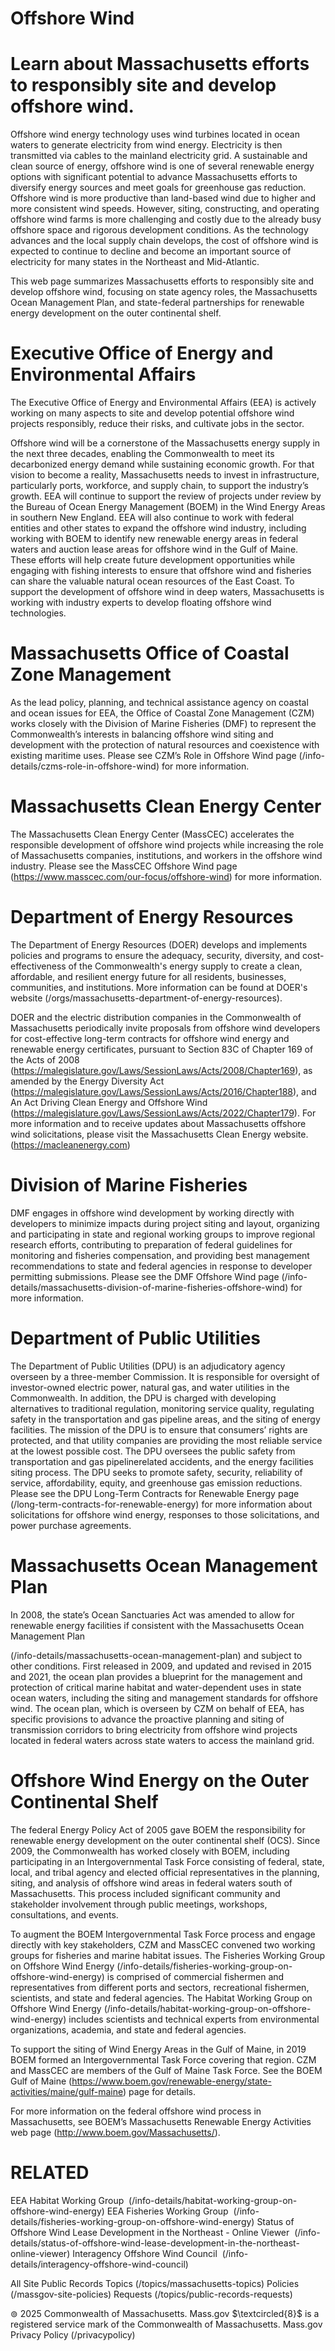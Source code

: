 # Offshore Wind  

# Learn about Massachusetts efforts to responsibly site and develop offshore wind.  

Offshore wind energy technology uses wind turbines located in ocean waters to generate electricity from wind energy. Electricity is then transmitted via cables to the mainland electricity grid. A sustainable and clean source of energy, offshore wind is one of several renewable energy options with significant potential to advance Massachusetts efforts to diversify energy sources and meet goals for greenhouse gas reduction. Offshore wind is more productive than land-based wind due to higher and more consistent wind speeds. However, siting, constructing, and operating offshore wind farms is more challenging and costly due to the already busy offshore space and rigorous development conditions. As the technology advances and the local supply chain develops, the cost of offshore wind is expected to continue to decline and become an important source of electricity for many states in the Northeast and Mid-Atlantic.  

This web page summarizes Massachusetts efforts to responsibly site and develop offshore wind, focusing on state agency roles, the Massachusetts Ocean Management Plan, and state-federal partnerships for renewable energy development on the outer continental shelf.  

# Executive Office of Energy and Environmental Affairs  

The Executive Office of Energy and Environmental Affairs (EEA) is actively working on many aspects to site and develop potential offshore wind projects responsibly, reduce their risks, and cultivate jobs in the sector.  

Offshore wind will be a cornerstone of the Massachusetts energy supply in the next three decades, enabling the Commonwealth to meet its decarbonized energy demand while sustaining economic growth. For that vision to become a reality, Massachusetts needs to invest in infrastructure, particularly ports, workforce, and supply chain, to support the industry’s growth. EEA will continue to support the review of projects under review by the Bureau of Ocean Energy Management (BOEM) in the Wind Energy Areas in southern New England. EEA will also continue to work with federal entities and other states to expand the offshore wind industry, including working with BOEM to identify new renewable energy areas in federal waters and auction lease areas for offshore wind in the Gulf of Maine. These efforts will help create future development opportunities while engaging with fishing interests to ensure that offshore wind and fisheries can share the valuable natural ocean resources of the East Coast. To support the development of offshore wind in deep waters, Massachusetts is working with industry experts to develop floating offshore wind technologies.  

# Massachusetts Office of Coastal Zone Management  

As the lead policy, planning, and technical assistance agency on coastal and ocean issues for EEA, the Office of Coastal Zone Management (CZM) works closely with the Division of Marine Fisheries (DMF) to represent the Commonwealth’s interests in balancing offshore wind siting and development with the protection of natural resources and coexistence with existing maritime uses. Please see CZM’s Role in Offshore Wind page (/info-details/czms-role-in-offshore-wind) for more information.  

# Massachusetts Clean Energy Center  

The Massachusetts Clean Energy Center (MassCEC) accelerates the responsible development of offshore wind projects while increasing the role of Massachusetts companies, institutions, and workers in the offshore wind industry. Please see the MassCEC Offshore Wind page (https://www.masscec.com/our-focus/offshore-wind) for more information.  

# Department of Energy Resources  

The Department of Energy Resources (DOER) develops and implements policies and programs to ensure the adequacy, security, diversity, and cost-effectiveness of the Commonwealth's energy supply to create a clean, affordable, and resilient energy future for all residents, businesses, communities, and institutions. More information can be found at DOER's website (/orgs/massachusetts-department-of-energy-resources).  

DOER and the electric distribution companies in the Commonwealth of Massachusetts periodically invite proposals from offshore wind developers for cost-effective long-term contracts for offshore wind energy and renewable energy certificates, pursuant to Section 83C of Chapter 169 of the Acts of 2008 (https://malegislature.gov/Laws/SessionLaws/Acts/2008/Chapter169), as amended by the Energy Diversity Act (https://malegislature.gov/Laws/SessionLaws/Acts/2016/Chapter188), and An Act Driving Clean Energy and Offshore Wind (https://malegislature.gov/Laws/SessionLaws/Acts/2022/Chapter179). For more information and to receive updates about Massachusetts offshore wind solicitations, please visit the Massachusetts Clean Energy website. (https://macleanenergy.com)  

# Division of Marine Fisheries  

DMF engages in offshore wind development by working directly with developers to minimize impacts during project siting and layout, organizing and participating in state and regional working groups to improve regional research efforts, contributing to preparation of federal guidelines for monitoring and fisheries compensation, and providing best management recommendations to state and federal agencies in response to developer permitting submissions. Please see the DMF Offshore Wind page (/info-details/massachusetts-division-of-marine-fisheries-offshore-wind) for more information.  

# Department of Public Utilities  

The Department of Public Utilities (DPU) is an adjudicatory agency overseen by a three-member Commission. It is responsible for oversight of investor-owned electric power, natural gas, and water utilities in the Commonwealth. In addition, the DPU is charged with developing alternatives to traditional regulation, monitoring service quality, regulating safety in the transportation and gas pipeline areas, and the siting of energy facilities. The mission of the DPU is to ensure that consumers’ rights are protected, and that utility companies are providing the most reliable service at the lowest possible cost. The DPU oversees the public safety from transportation and gas pipelinerelated accidents, and the energy facilities siting process. The DPU seeks to promote safety, security, reliability of service, affordability, equity, and greenhouse gas emission reductions. Please see the DPU Long-Term Contracts for Renewable Energy page (/long-term-contracts-for-renewable-energy) for more information about solicitations for offshore wind energy, responses to those solicitations, and power purchase agreements.  

# Massachusetts Ocean Management Plan  

In 2008, the state’s Ocean Sanctuaries Act was amended to allow for renewable energy facilities if consistent with the Massachusetts Ocean Management Plan  

(/info-details/massachusetts-ocean-management-plan) and subject to other conditions. First released in 2009, and updated and revised in 2015 and 2021, the ocean plan provides a blueprint for the management and protection of critical marine habitat and water-dependent uses in state ocean waters, including the siting and management standards for offshore wind. The ocean plan, which is overseen by CZM on behalf of EEA, has specific provisions to advance the proactive planning and siting of transmission corridors to bring electricity from offshore wind projects located in federal waters across state waters to access the mainland grid.  

# Offshore Wind Energy on the Outer Continental Shelf  

The federal Energy Policy Act of 2005 gave BOEM the responsibility for renewable energy development on the outer continental shelf (OCS). Since 2009, the Commonwealth has worked closely with BOEM, including participating in an Intergovernmental Task Force consisting of federal, state, local, and tribal agency and elected official representatives in the planning, siting, and analysis of offshore wind areas in federal waters south of Massachusetts. This process included significant community and stakeholder involvement through public meetings, workshops, consultations, and events.  

To augment the BOEM Intergovernmental Task Force process and engage directly with key stakeholders, CZM and MassCEC convened two working groups for fisheries and marine habitat issues. The Fisheries Working Group on Offshore Wind Energy (/info-details/fisheries-working-group-on-offshore-wind-energy) is comprised of commercial fishermen and representatives from different ports and sectors, recreational fishermen, scientists, and state and federal agencies. The Habitat Working Group on Offshore Wind Energy (/info-details/habitat-working-group-on-offshore-wind-energy) includes scientists and technical experts from environmental organizations, academia, and state and federal agencies.  

To support the siting of Wind Energy Areas in the Gulf of Maine, in 2019 BOEM formed an Intergovernmental Task Force covering that region. CZM and MassCEC are members of the Gulf of Maine Task Force. See the BOEM Gulf of Maine (https://www.boem.gov/renewable-energy/state-activities/maine/gulf-maine) page for details.  

For more information on the federal offshore wind process in Massachusetts, see BOEM’s Massachusetts Renewable Energy Activities web page (http://www.boem.gov/Massachusetts/).  

# RELATED  

EEA Habitat Working Group  (/info-details/habitat-working-group-on-offshore-wind-energy) EEA Fisheries Working Group  (/info-details/fisheries-working-group-on-offshore-wind-energy) Status of Offshore Wind Lease Development in the Northeast - Online Viewer  (/info-details/status-of-offshore-wind-lease-development-in-the-northeast-online-viewer) Interagency Offshore Wind Council  (/info-details/interagency-offshore-wind-council)  

All Site Public Records Topics (/topics/massachusetts-topics) Policies (/massgov-site-policies) Requests (/topics/public-records-requests)  

$\circledcirc$ 2025 Commonwealth of Massachusetts. Mass.gov $\textcircled{8}$ is a registered service mark of the Commonwealth of Massachusetts. Mass.gov Privacy Policy (/privacypolicy)  